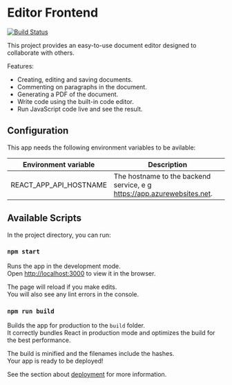 # Editor Frontend

[![Build Status](https://app.travis-ci.com/pereriksson/editor-frontend.svg?branch=master)](https://app.travis-ci.com/pereriksson/editor-frontend)

This project provides an easy-to-use document editor designed to collaborate with others.

Features:

* Creating, editing and saving documents.
* Commenting on paragraphs in the document.
* Generating a PDF of the document.
* Write code using the built-in code editor.
* Run JavaScript code live and see the result.

## Configuration

This app needs the following environment variables to be avilable:

| Environment variable | Description |
|----------------------|-------------|
| REACT_APP_API_HOSTNAME | The hostname to the backend service, e g https://app.azurewebsites.net.

## Available Scripts

In the project directory, you can run:

### `npm start`

Runs the app in the development mode.\
Open [http://localhost:3000](http://localhost:3000) to view it in the browser.

The page will reload if you make edits.\
You will also see any lint errors in the console.

### `npm run build`

Builds the app for production to the `build` folder.\
It correctly bundles React in production mode and optimizes the build for the best performance.

The build is minified and the filenames include the hashes.\
Your app is ready to be deployed!

See the section about [deployment](https://facebook.github.io/create-react-app/docs/deployment) for more information.

